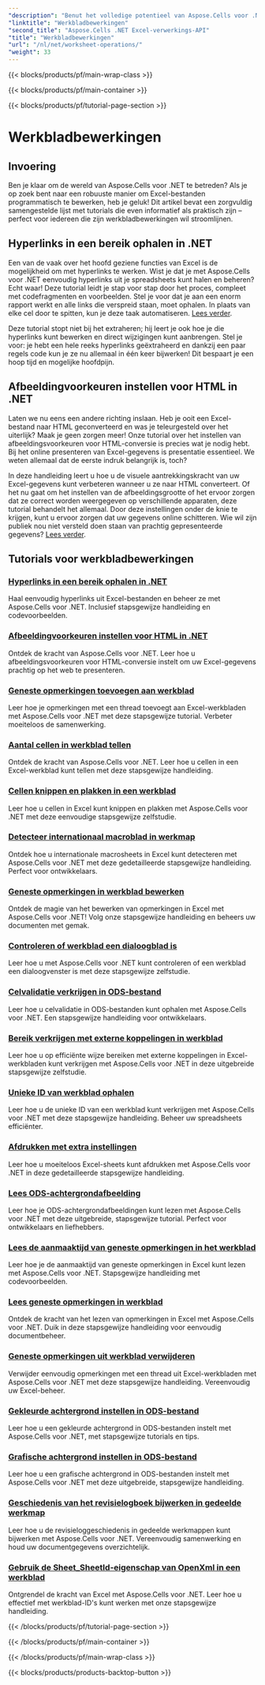 ```yaml
---
"description": "Benut het volledige potentieel van Aspose.Cells voor .NET met deze praktische tutorials over werkbladbewerkingen en het verbeteren van uw Excel-bestanden."
"linktitle": "Werkbladbewerkingen"
"second_title": "Aspose.Cells .NET Excel-verwerkings-API"
"title": "Werkbladbewerkingen"
"url": "/nl/net/worksheet-operations/"
"weight": 33
---
```


{{< blocks/products/pf/main-wrap-class >}}

{{< blocks/products/pf/main-container >}}

{{< blocks/products/pf/tutorial-page-section >}}

# Werkbladbewerkingen

## Invoering

Ben je klaar om de wereld van Aspose.Cells voor .NET te betreden? Als je op zoek bent naar een robuuste manier om Excel-bestanden programmatisch te bewerken, heb je geluk! Dit artikel bevat een zorgvuldig samengestelde lijst met tutorials die even informatief als praktisch zijn – perfect voor iedereen die zijn werkbladbewerkingen wil stroomlijnen.

## Hyperlinks in een bereik ophalen in .NET

Een van de vaak over het hoofd geziene functies van Excel is de mogelijkheid om met hyperlinks te werken. Wist je dat je met Aspose.Cells voor .NET eenvoudig hyperlinks uit je spreadsheets kunt halen en beheren? Echt waar! Deze tutorial leidt je stap voor stap door het proces, compleet met codefragmenten en voorbeelden. Stel je voor dat je aan een enorm rapport werkt en alle links die verspreid staan, moet ophalen. In plaats van elke cel door te spitten, kun je deze taak automatiseren. [Lees verder](./get-hyperlinks-in-a-range/).

Deze tutorial stopt niet bij het extraheren; hij leert je ook hoe je die hyperlinks kunt bewerken en direct wijzigingen kunt aanbrengen. Stel je voor: je hebt een hele reeks hyperlinks geëxtraheerd en dankzij een paar regels code kun je ze nu allemaal in één keer bijwerken! Dit bespaart je een hoop tijd en mogelijke hoofdpijn.

## Afbeeldingvoorkeuren instellen voor HTML in .NET

Laten we nu eens een andere richting inslaan. Heb je ooit een Excel-bestand naar HTML geconverteerd en was je teleurgesteld over het uiterlijk? Maak je geen zorgen meer! Onze tutorial over het instellen van afbeeldingsvoorkeuren voor HTML-conversie is precies wat je nodig hebt. Bij het online presenteren van Excel-gegevens is presentatie essentieel. We weten allemaal dat de eerste indruk belangrijk is, toch?

In deze handleiding leert u hoe u de visuele aantrekkingskracht van uw Excel-gegevens kunt verbeteren wanneer u ze naar HTML converteert. Of het nu gaat om het instellen van de afbeeldingsgrootte of het ervoor zorgen dat ze correct worden weergegeven op verschillende apparaten, deze tutorial behandelt het allemaal. Door deze instellingen onder de knie te krijgen, kunt u ervoor zorgen dat uw gegevens online schitteren. Wie wil zijn publiek nou niet versteld doen staan van prachtig gepresenteerde gegevens? [Lees verder](./setting-image-preferences-for-html/).

## Tutorials voor werkbladbewerkingen
### [Hyperlinks in een bereik ophalen in .NET](./get-hyperlinks-in-a-range/)
Haal eenvoudig hyperlinks uit Excel-bestanden en beheer ze met Aspose.Cells voor .NET. Inclusief stapsgewijze handleiding en codevoorbeelden.
### [Afbeeldingvoorkeuren instellen voor HTML in .NET](./setting-image-preferences-for-html/)
Ontdek de kracht van Aspose.Cells voor .NET. Leer hoe u afbeeldingsvoorkeuren voor HTML-conversie instelt om uw Excel-gegevens prachtig op het web te presenteren.
### [Geneste opmerkingen toevoegen aan werkblad](./add-threaded-comments/)
Leer hoe je opmerkingen met een thread toevoegt aan Excel-werkbladen met Aspose.Cells voor .NET met deze stapsgewijze tutorial. Verbeter moeiteloos de samenwerking.
### [Aantal cellen in werkblad tellen](./count-cells/)
Ontdek de kracht van Aspose.Cells voor .NET. Leer hoe u cellen in een Excel-werkblad kunt tellen met deze stapsgewijze handleiding.
### [Cellen knippen en plakken in een werkblad](./cut-and-paste-cells/)
Leer hoe u cellen in Excel kunt knippen en plakken met Aspose.Cells voor .NET met deze eenvoudige stapsgewijze zelfstudie.
### [Detecteer internationaal macroblad in werkmap](./detect-international-macro-sheet/)
Ontdek hoe u internationale macrosheets in Excel kunt detecteren met Aspose.Cells voor .NET met deze gedetailleerde stapsgewijze handleiding. Perfect voor ontwikkelaars.
### [Geneste opmerkingen in werkblad bewerken](./edit-threaded-comments/)
Ontdek de magie van het bewerken van opmerkingen in Excel met Aspose.Cells voor .NET! Volg onze stapsgewijze handleiding en beheers uw documenten met gemak.
### [Controleren of werkblad een dialoogblad is](./check-dialog-sheet/)
Leer hoe u met Aspose.Cells voor .NET kunt controleren of een werkblad een dialoogvenster is met deze stapsgewijze zelfstudie.
### [Celvalidatie verkrijgen in ODS-bestand](./get-cell-validation-ods/)
Leer hoe u celvalidatie in ODS-bestanden kunt ophalen met Aspose.Cells voor .NET. Een stapsgewijze handleiding voor ontwikkelaars.
### [Bereik verkrijgen met externe koppelingen in werkblad](./get-range-with-external-links/)
Leer hoe u op efficiënte wijze bereiken met externe koppelingen in Excel-werkbladen kunt verkrijgen met Aspose.Cells voor .NET in deze uitgebreide stapsgewijze zelfstudie.
### [Unieke ID van werkblad ophalen](./get-worksheet-id/)
Leer hoe u de unieke ID van een werkblad kunt verkrijgen met Aspose.Cells voor .NET met deze stapsgewijze handleiding. Beheer uw spreadsheets efficiënter.
### [Afdrukken met extra instellingen](./print-sheet-with-settings/)
Leer hoe u moeiteloos Excel-sheets kunt afdrukken met Aspose.Cells voor .NET in deze gedetailleerde stapsgewijze handleiding.
### [Lees ODS-achtergrondafbeelding](./read-ods-background/)
Leer hoe je ODS-achtergrondafbeeldingen kunt lezen met Aspose.Cells voor .NET met deze uitgebreide, stapsgewijze tutorial. Perfect voor ontwikkelaars en liefhebbers.
### [Lees de aanmaaktijd van geneste opmerkingen in het werkblad](./read-threaded-comment-created-time/)
Leer hoe je de aanmaaktijd van geneste opmerkingen in Excel kunt lezen met Aspose.Cells voor .NET. Stapsgewijze handleiding met codevoorbeelden.
### [Lees geneste opmerkingen in werkblad](./read-threaded-comments/)
Ontdek de kracht van het lezen van opmerkingen in Excel met Aspose.Cells voor .NET. Duik in deze stapsgewijze handleiding voor eenvoudig documentbeheer.
### [Geneste opmerkingen uit werkblad verwijderen](./remove-threaded-comments/)
Verwijder eenvoudig opmerkingen met een thread uit Excel-werkbladen met Aspose.Cells voor .NET met deze stapsgewijze handleiding. Vereenvoudig uw Excel-beheer.
### [Gekleurde achtergrond instellen in ODS-bestand](./set-ods-colored-background/)
Leer hoe u een gekleurde achtergrond in ODS-bestanden instelt met Aspose.Cells voor .NET, met stapsgewijze tutorials en tips.
### [Grafische achtergrond instellen in ODS-bestand](./set-ods-graphic-background/)
Leer hoe u een grafische achtergrond in ODS-bestanden instelt met Aspose.Cells voor .NET met deze uitgebreide, stapsgewijze handleiding.
### [Geschiedenis van het revisielogboek bijwerken in gedeelde werkmap](./update-revision-log-history/)
Leer hoe u de revisieloggeschiedenis in gedeelde werkmappen kunt bijwerken met Aspose.Cells voor .NET. Vereenvoudig samenwerking en houd uw documentgegevens overzichtelijk.
### [Gebruik de Sheet_SheetId-eigenschap van OpenXml in een werkblad](./utilize-sheet-sheetid-property/)
Ontgrendel de kracht van Excel met Aspose.Cells voor .NET. Leer hoe u effectief met werkblad-ID's kunt werken met onze stapsgewijze handleiding.

{{< /blocks/products/pf/tutorial-page-section >}}

{{< /blocks/products/pf/main-container >}}

{{< /blocks/products/pf/main-wrap-class >}}

{{< blocks/products/products-backtop-button >}}